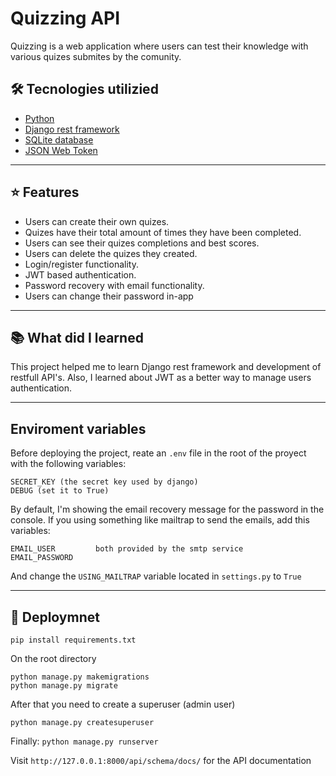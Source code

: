 # Quizzing API

Quizzing is a web application where users can test their knowledge with various quizes submites by the comunity.


## 🛠️ Tecnologies utilizied
- [Python](https://www.python.org)
- [Django rest framework](https://www.django-rest-framework.org)
- [SQLite database](https://www.sqlite.org)
- [JSON Web Token](https://jwt.io)

---

## ⭐ Features
- Users can create their own quizes.
- Quizes have their total amount of times they have been completed.
- Users can see their quizes completions and best scores.
- Users can delete the quizes they created.
- Login/register functionality.
- JWT based authentication.
- Password recovery with email functionality.
- Users can change their password in-app

---
## 📚 What did I learned
This project helped me to learn Django rest framework and development of restfull API's. Also, I learned about JWT as a better way to manage users authentication.

---

## Enviroment variables
Before deploying the project, reate an ```.env``` file in the root of the proyect with the following variables:

```
SECRET_KEY (the secret key used by django)
DEBUG (set it to True)
```

By default, I'm showing the email recovery message for the password in the console. If you using something like mailtrap to send the emails, add this variables:
```
EMAIL_USER         both provided by the smtp service
EMAIL_PASSWORD
```
And change the ```USING_MAILTRAP``` variable located in ```settings.py``` to ```True```

---

## 🔩 Deploymnet


```
pip install requirements.txt
```

On the root directory
```
python manage.py makemigrations
python manage.py migrate
```

After that you need to create a superuser (admin user)
```
python manage.py createsuperuser
```
Finally:
```python manage.py runserver```

Visit ```http://127.0.0.1:8000/api/schema/docs/``` for the API documentation